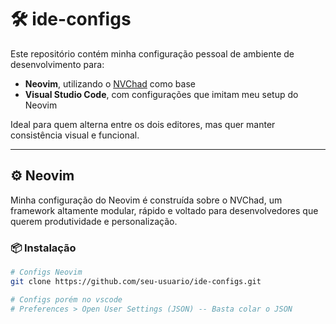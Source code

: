 # 🛠️ ide-configs

Este repositório contém minha configuração pessoal de ambiente de desenvolvimento para:

- **Neovim**, utilizando o [NVChad](https://github.com/NvChad/NvChad) como base
- **Visual Studio Code**, com configurações que imitam meu setup do Neovim

Ideal para quem alterna entre os dois editores, mas quer manter consistência visual e funcional.

---

## ⚙️ Neovim

Minha configuração do Neovim é construída sobre o NVChad, um framework altamente modular, rápido e voltado para desenvolvedores que querem produtividade e personalização.

### 📦 Instalação

```bash
# Configs Neovim
git clone https://github.com/seu-usuario/ide-configs.git
```
```bash
# Configs porém no vscode
# Preferences > Open User Settings (JSON) -- Basta colar o JSON
